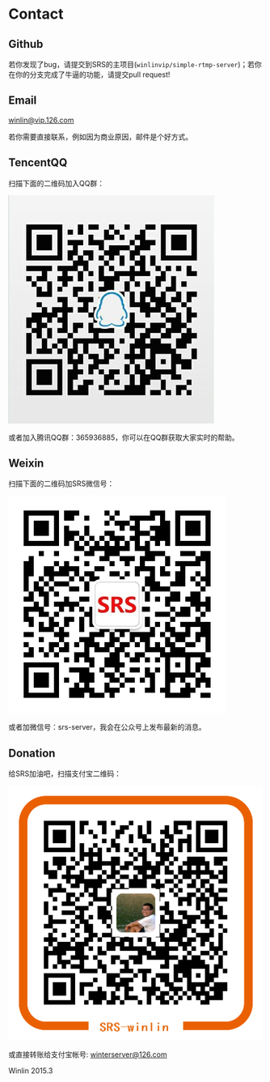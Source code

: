 # Contact

## Github

[SRS Issues]:[issues]

若你发现了bug，请提交到SRS的主项目(`winlinvip/simple-rtmp-server`)；若你在你的分支完成了牛逼的功能，请提交pull request!

## Email

[winlin@vip.126.com][email]

若你需要直接联系，例如因为商业原因，邮件是个好方式。

## TencentQQ

扫描下面的二维码加入QQ群：

![腾讯QQ群](/images/srs_qq_95.png)

或者加入腾讯QQ群：365936885，你可以在QQ群获取大家实时的帮助。

## Weixin

扫描下面的二维码加SRS微信号：

![微信号](/images/srs_weixin_430.jpg)

或者加微信号：srs-server，我会在公众号上发布最新的消息。

## Donation

给SRS加油吧，扫描支付宝二维码：

![支付宝](/images/alipay-w/alipay.72px.png)

或直接转账给支付宝帐号: winterserver@126.com

Winlin 2015.3

[email]: mailto:winlin@vip.126.com
[issues]: https://github.com/winlinvip/simple-rtmp-server/issues/new